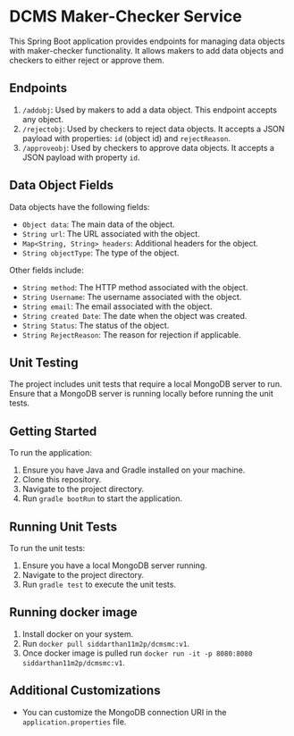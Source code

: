 # DCMS Maker-Checker Service

This Spring Boot application provides endpoints for managing data objects with maker-checker functionality. It allows makers to add data objects and checkers to either reject or approve them.

## Endpoints

1. `/addobj`: Used by makers to add a data object. This endpoint accepts any object.
2. `/rejectobj`: Used by checkers to reject data objects. It accepts a JSON payload with properties: `id` (object id) and `rejectReason`.
3. `/approveobj`: Used by checkers to approve data objects. It accepts a JSON payload with property `id`.

## Data Object Fields

Data objects have the following fields:

- `Object data`: The main data of the object.
- `String url`: The URL associated with the object.
- `Map<String, String> headers`: Additional headers for the object.
- `String objectType`: The type of the object.

Other fields include:

- `String method`: The HTTP method associated with the object.
- `String Username`: The username associated with the object.
- `String email`: The email associated with the object.
- `String created Date`: The date when the object was created.
- `String Status`: The status of the object.
- `String RejectReason`: The reason for rejection if applicable.

## Unit Testing

The project includes unit tests that require a local MongoDB server to run. Ensure that a MongoDB server is running locally before running the unit tests.

## Getting Started

To run the application:

1. Ensure you have Java and Gradle installed on your machine.
2. Clone this repository.
3. Navigate to the project directory.
4. Run `gradle bootRun` to start the application.

## Running Unit Tests

To run the unit tests:

1. Ensure you have a local MongoDB server running.
2. Navigate to the project directory.
3. Run `gradle test` to execute the unit tests.

## Running docker image

1. Install docker on your system.
2. Run `docker pull siddarthan11m2p/dcmsmc:v1`.
3. Once docker image is pulled run `docker run -it -p 8080:8080 siddarthan11m2p/dcmsmc:v1`.

## Additional Customizations

- You can customize the MongoDB connection URI in the `application.properties` file.

